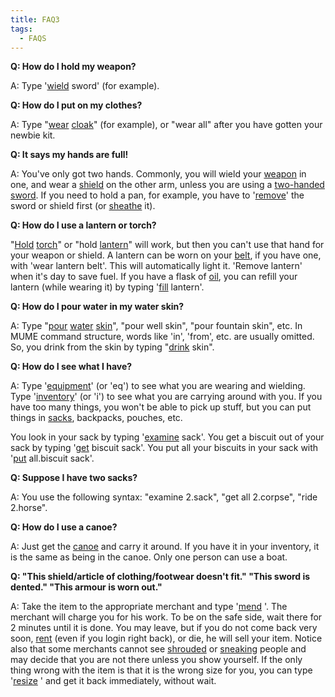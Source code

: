 ```yaml
---
title: FAQ3
tags:
  - FAQS
---
```

**Q: How do I hold my weapon?**

A: Type '[wield](wield "wikilink") sword' (for example).

**Q: How do I put on my clothes?**

A: Type "[wear](wear "wikilink") [cloak](cloak "wikilink")" (for
example), or "wear all" after you have gotten your newbie kit.

**Q: It says my hands are full!**

A: You've only got two hands. Commonly, you will wield your
[weapon](weapon "wikilink") in one, and wear a
[shield](shield "wikilink") on the other arm, unless you are using a
[two-handed sword](two-handed_weapon "wikilink"). If you need to hold a
pan, for example, you have to '[remove](remove "wikilink")' the sword or
shield first (or [sheathe](sheathe "wikilink") it).

**Q: How do I use a lantern or torch?**

"[Hold](Hold "wikilink") [torch](torch "wikilink")" or "hold
[lantern](lantern "wikilink")" will work, but then you can't use that
hand for your weapon or shield. A lantern can be worn on your
[belt](belt "wikilink"), if you have one, with 'wear lantern belt'. This
will automatically light it. 'Remove lantern' when it's day to save
fuel. If you have a flask of [oil](oil "wikilink"), you can refill your
lantern (while wearing it) by typing '[fill](fill "wikilink") lantern'.

**Q: How do I pour water in my water skin?**

A: Type "[pour](pour "wikilink") [water](water "wikilink")
[skin](water_skin "wikilink")", "pour well skin", "pour fountain skin",
etc. In MUME command structure, words like 'in', 'from', etc. are
usually omitted. So, you drink from the skin by typing
"[drink](drink "wikilink") skin".

**Q: How do I see what I have?**

A: Type '[equipment](equipment "wikilink")' (or 'eq') to see what you
are wearing and wielding. Type '[inventory](inventory "wikilink")' (or
'i') to see what you are carrying around with you. If you have too many
things, you won't be able to pick up stuff, but you can put things in
[sacks](containers "wikilink"), backpacks, pouches, etc.

You look in your sack by typing '[examine](examine "wikilink") sack'.
You get a biscuit out of your sack by typing '[get](get "wikilink")
biscuit sack'. You put all your biscuits in your sack with
'[put](put "wikilink") all.biscuit sack'.

**Q: Suppose I have two sacks?**

A: You use the following syntax: "examine 2.sack", "get all 2.corpse",
"ride 2.horse".

**Q: How do I use a canoe?**

A: Just get the [canoe](canoe "wikilink") and carry it around. If you
have it in your inventory, it is the same as being in the canoe. Only
one person can use a boat.

**Q: "This shield/article of clothing/footwear doesn't fit." "This sword
is dented." "This armour is worn out."**

A: Take the item to the appropriate merchant and type
'[mend](mend "wikilink") <item>'. The merchant will charge you for his
work. To be on the safe side, wait there for 2 minutes until it is done.
You may leave, but if you do not come back very soon,
[rent](rent "wikilink") (even if you login right back), or die, he will
sell your item. Notice also that some merchants cannot see
[shrouded](shroud "wikilink") or [sneaking](sneak "wikilink") people and
may decide that you are not there unless you show yourself. If the only
thing wrong with the item is that it is the wrong size for you, you can
type '[resize](resize "wikilink") <item>' and get it back immediately,
without wait.
